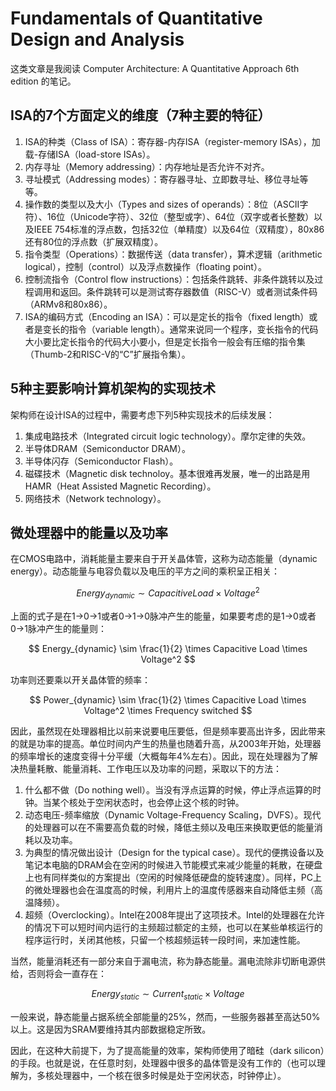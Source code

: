 # Fundamentals of Quantitative Design and Analysis

这类文章是我阅读 Computer Architecture: A Quantitative Approach 6th edition 的笔记。

## ISA的7个方面定义的维度（7种主要的特征）

1. ISA的种类（Class of ISA）：寄存器-内存ISA（register-memory ISAs），加载-存储ISA（load-store ISAs）。
2. 内存寻址（Memory addressing）：内存地址是否允许不对齐。
3. 寻址模式（Addressing modes）：寄存器寻址、立即数寻址、移位寻址等等。
4. 操作数的类型以及大小（Types and sizes of operands）：8位（ASCII字符）、16位（Unicode字符）、32位（整型或字）、64位（双字或者长整数）以及IEEE 754标准的浮点数，包括32位（单精度）以及64位（双精度），80x86还有80位的浮点数（扩展双精度）。
5. 指令类型（Operations）：数据传送（data transfer），算术逻辑（arithmetic logical），控制（control）以及浮点数操作（floating point）。
6. 控制流指令（Control flow instructions）：包括条件跳转、非条件跳转以及过程调用和返回。条件跳转可以是测试寄存器数值（RISC-V）或者测试条件码（ARMv8和80x86）。
7. ISA的编码方式（Encoding an ISA）：可以是定长的指令（fixed length）或者是变长的指令（variable length）。通常来说同一个程序，变长指令的代码大小要比定长指令的代码大小要小，但是定长指令一般会有压缩的指令集（Thumb-2和RISC-V的“C”扩展指令集）。

## 5种主要影响计算机架构的实现技术

架构师在设计ISA的过程中，需要考虑下列5种实现技术的后续发展：

1. 集成电路技术（Integrated circuit logic technology）。摩尔定律的失效。
2. 半导体DRAM（Semiconductor DRAM）。
3. 半导体闪存（Semiconductor Flash）。
4. 磁碟技术（Magnetic disk technoloy。基本很难再发展，唯一的出路是用HAMR（Heat Assisted Magnetic Recording）。
5. 网络技术（Network technology）。

## 微处理器中的能量以及功率

在CMOS电路中，消耗能量主要来自于开关晶体管，这称为动态能量（dynamic energy）。动态能量与电容负载以及电压的平方之间的乘积呈正相关：

$$ Energy_{dynamic} \sim Capacitive Load \times Voltage^2 $$

上面的式子是在1->0->1或者0->1->0脉冲产生的能量，如果要考虑的是1->0或者0->1脉冲产生的能量则：

$$ Energy_{dynamic} \sim \frac{1}{2} \times Capacitive Load \times Voltage^2 $$

功率则还要乘以开关晶体管的频率：

$$ Power_{dynamic} \sim \frac{1}{2} \times Capacitive Load \times Voltage^2 \times Frequency switched $$

因此，虽然现在处理器相比以前来说要电压要低，但是频率要高出许多，因此带来的就是功率的提高。单位时间内产生的热量也随着升高，从2003年开始，处理器的频率增长的速度变得十分平缓（大概每年4%左右）。因此，现在处理器为了解决热量耗散、能量消耗、工作电压以及功率的问题，采取以下的方法：

1. 什么都不做（Do nothing well）。当没有浮点运算的时候，停止浮点运算的时钟。当某个核处于空闲状态时，也会停止这个核的时钟。
2. 动态电压-频率缩放（Dynamic Voltage-Frequency Scaling，DVFS）。现代的处理器可以在不需要高负载的时候，降低主频以及电压来换取更低的能量消耗以及功率。
3. 为典型的情况做出设计（Design for the typical case）。现代的便携设备以及笔记本电脑的DRAM会在空闲的时候进入节能模式来减少能量的耗散，在硬盘上也有同样类似的方案提出（空闲的时候降低硬盘的旋转速度）。同样，PC上的微处理器也会在温度高的时候，利用片上的温度传感器来自动降低主频（高温降频）。
4. 超频（Overclocking）。Intel在2008年提出了这项技术。Intel的处理器在允许的情况下可以短时间内运行的主频超过额定的主频，也可以在某些单核运行的程序运行时，关闭其他核，只留一个核超频运转一段时间，来加速性能。

当然，能量消耗还有一部分来自于漏电流，称为静态能量。漏电流除非切断电源供给，否则将会一直存在：

$$ Energy_{static} \sim Current_{static} \times Voltage $$

一般来说，静态能量占据系统全部能量的25%，然而，一些服务器甚至高达50%以上。这是因为SRAM要维持其内部数据稳定所致。

因此，在这种大前提下，为了提高能量的效率，架构师使用了暗硅（dark silicon）的手段。也就是说，在任意时刻，处理器中很多的晶体管是没有工作的（也可以理解为，多核处理器中，一个核在很多时候是处于空闲状态，时钟停止）。
